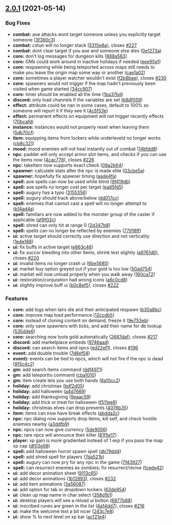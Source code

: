 ## [2.0.1](https://github.com/landoftherair/lotr2/compare/v2.0.0...v2.0.1) (2021-05-14)


### Bug Fixes

* **combat:** aoe attacks wont target someone unless you explicitly target someone ([3f380c3](https://github.com/landoftherair/lotr2/commit/3f380c3114267e57ff1372abd2fc2e6cc2c9311c))
* **combat:** cstun will no longer stack ([5315e8a](https://github.com/landoftherair/lotr2/commit/5315e8ad7c0d269e6663aa6c095365571c8827a9)), closes [#227](https://github.com/landoftherair/lotr2/issues/227)
* **combat:** dont clear target if you aoe and someone else dies ([0e1273a](https://github.com/landoftherair/lotr2/commit/0e1273a3d0d0377cd1c7ff9c120e73ab0ca0c585))
* **core:** don't log messages for dungeon kills ([888a583](https://github.com/landoftherair/lotr2/commit/888a58301a1b8dfda193ea6703842f4631aa14cf))
* **core:** GMs could work around in inactive holidays if needed ([eee95e1](https://github.com/landoftherair/lotr2/commit/eee95e14fffb412c5163261ec4ac51a3abb184ae))
* **core:** respawning while being teleported across maps still needs to make you leave the origin map some way or another ([cae1a02](https://github.com/landoftherair/lotr2/commit/cae1a02856496aa57496d0e3e53e903ae6c140e2))
* **core:** sometimes a player watcher wouldn't exist ([f2b8bae](https://github.com/landoftherair/lotr2/commit/f2b8bae4bc843b6c8c41f93c6479dc707f258b35)), closes [#230](https://github.com/landoftherair/lotr2/issues/230)
* **core:** spawners would not trigger if the map hadn't previously been visited when game started ([34cc907](https://github.com/landoftherair/lotr2/commit/34cc907cdc14e99ffdc2ed420f9a6a8f453b6f90))
* **core:** timer should be enabled all the time ([1ba37bd](https://github.com/landoftherair/lotr2/commit/1ba37bd7caf6890b108ea48426fecb3c31459ee9))
* **discord:** only load channels if the variables are set ([b8df059](https://github.com/landoftherair/lotr2/commit/b8df0591c55ecac8a662758969fe4aa26fadf169))
* **effect:** attribute could be nan in some cases, default to 100% so someone will report it if they see it ([4c5f53e](https://github.com/landoftherair/lotr2/commit/4c5f53e5b9898e0b1951c01a602475bf5e336b58))
* **effect:** permanent effects on equipment will not trigger recently effects ([70bcafd](https://github.com/landoftherair/lotr2/commit/70bcafdc488075e44ad63e7f6ca1bd0b05717271))
* **instance:** instances would not properly reset when leaving them ([5db70cf](https://github.com/landoftherair/lotr2/commit/5db70cf877da8f9b4b549621a83c3d81d1f9dcc1))
* **item:** equipping items from lockers while underleveld no longer works ([cb8c321](https://github.com/landoftherair/lotr2/commit/cb8c321db584e6cfed14b94ee69b4eb5167b6515))
* **mood:** mood enemies will not heal instantly out of combat ([14bfdd8](https://github.com/landoftherair/lotr2/commit/14bfdd8fd6810bca51884d758d09f01cdefcb49e))
* **npc:** padder will only accept armor slot items, and checks if you can use the items now ([4cac778](https://github.com/landoftherair/lotr2/commit/4cac7783e1ce6d9a4b21a008b85778f72836ceef)), closes [#226](https://github.com/landoftherair/lotr2/issues/226)
* **npc:** takeItem now supports exact check ([09a2b64](https://github.com/landoftherair/lotr2/commit/09a2b647409dd4d80137cc26d124605ef5fdfc70))
* **spawner:** calculate stats after the npc is made elite ([03cbe5a](https://github.com/landoftherair/lotr2/commit/03cbe5acf2a9efec8ff9844806fab240cb9038b0))
* **spawner:** hopefully fix spawner timing ([aade4fa](https://github.com/landoftherair/lotr2/commit/aade4fa01a6a2cc0d7356d7c94caa6a41a1b2e59))
* **spell:** aoe spells can now be used while blind ([9f419db](https://github.com/landoftherair/lotr2/commit/9f419dbc585621933a4b2a54fda18078e4f265a1))
* **spell:** aoe spells no longer cost per target ([ea85fd5](https://github.com/landoftherair/lotr2/commit/ea85fd56757d09c1112f7cf39f2ea3953f7fd5d7))
* **spell:** augury has a typo ([3155356](https://github.com/landoftherair/lotr2/commit/315535670539d8ec75b40228afc622f51324d4af))
* **spell:** augury should track above/below ([dd017cc](https://github.com/landoftherair/lotr2/commit/dd017cc49845bae16bd2e92d63dc7ea7242c2c30))
* **spell:** enemies that cannot cast a spell will no longer attempt to ([b14ad4a](https://github.com/landoftherair/lotr2/commit/b14ad4a9652f2c6a1c2ed3a9d3d3fd39fd252ad6))
* **spell:** familiars are now added to the monster group of the caster if applicable ([af9f02c](https://github.com/landoftherair/lotr2/commit/af9f02c1e95c877a90905f68f93b516975b92a77))
* **spell:** shred can only hit at range 0 ([2d347b8](https://github.com/landoftherair/lotr2/commit/2d347b8e5a4dfad6d0037b80e313c9a34564c11a))
* **spell:** spells can no longer be reflected by enemies ([77918ff](https://github.com/landoftherair/lotr2/commit/77918ff28303c649ed660fbddabca9fe84ea1c8a))
* **ui:** active target should correctly use direction and not verticality ([1e4e188](https://github.com/landoftherair/lotr2/commit/1e4e188e1da46cf23518120dd6a9db143b4a0036))
* **ui:** fix buffs in active target ([e863c46](https://github.com/landoftherair/lotr2/commit/e863c4641b71d61ff87422c8bbe498900a51529e))
* **ui:** fix succor bleeding into other items, shrink text slightly ([a9761d6](https://github.com/landoftherair/lotr2/commit/a9761d60e96ea9054bfcdfcf1c6943db672b8453)), closes [#220](https://github.com/landoftherair/lotr2/issues/220)
* **ui:** invalid items no longer crash ui ([6be5685](https://github.com/landoftherair/lotr2/commit/6be5685ba44cccf2bdc1f08e8b3d633fdb62a662))
* **ui:** market buy option greyed out if your gold is too low ([50ad754](https://github.com/landoftherair/lotr2/commit/50ad75466112b87ee025b217b8ddd70f720e78ce))
* **ui:** market will now unload properly when you walk away ([160ca72](https://github.com/landoftherair/lotr2/commit/160ca72a1a6cda6135386055dd72a20317583644))
* **ui:** restoration/conjuration had wrong icons ([a6c0cd8](https://github.com/landoftherair/lotr2/commit/a6c0cd8fcd8cd251c303ccab9220457993a491dd))
* **ui:** slightly improve buff ui ([b0c8ef5](https://github.com/landoftherair/lotr2/commit/b0c8ef571a58a2a466def7f06e2fe6c861a25435)), closes [#222](https://github.com/landoftherair/lotr2/issues/222)


### Features

* **core:** add logs when lairs die and their anticipated respawn ([b30a8bc](https://github.com/landoftherair/lotr2/commit/b30a8bc7f541cfcc085af60a725e6f378bc3c155))
* **core:** improve map load performance ([12ccdb5](https://github.com/landoftherair/lotr2/commit/12ccdb54d41e90ce555f6fcadbc16a5dd11f8fe6))
* **core:** instead of cloning content on demand, freeze it ([9e753eb](https://github.com/landoftherair/lotr2/commit/9e753ebb6f56da780867a07014a43f50207711fa))
* **core:** only save spawners with ticks, and add their name for db lookup ([535dde6](https://github.com/landoftherair/lotr2/commit/535dde64b4c950fad37abd6416e71f7e3b61f76a))
* **core:** searching now loots gold automatically ([2687daf](https://github.com/landoftherair/lotr2/commit/2687daf374b69bfc4e4cb1a56d3c67aae1268db3)), closes [#217](https://github.com/landoftherair/lotr2/issues/217)
* **discord:** add marketplace embeds ([9746aad](https://github.com/landoftherair/lotr2/commit/9746aad8bd283cfa97ef7ed31370262343d64509))
* **discord:** can search items and npcs ([ed22ef1](https://github.com/landoftherair/lotr2/commit/ed22ef19a0ca20e70efb5ff0d401bb23f3e04350)), closes [#196](https://github.com/landoftherair/lotr2/issues/196)
* **event:** add double trouble ([7d8ef58](https://github.com/landoftherair/lotr2/commit/7d8ef5829f281bd75dbd5d891f525a4e34adbaec))
* **event):** events can be tied to npcs, which will not fire if the npc is dead ([915c4c2](https://github.com/landoftherair/lotr2/commit/915c4c26138ae128d88366e07b3ae07369acb30f))
* **gm:** add search items command ([ddf4971](https://github.com/landoftherair/lotr2/commit/ddf4971a8aa53dc969882821dc4a0678b98ecde9))
* **gm:** add teleportto command ([cba1010](https://github.com/landoftherair/lotr2/commit/cba101028464e4eb39c5d629519000282897cecd))
* **gm:** item create lets you use both hands ([8a10cc2](https://github.com/landoftherair/lotr2/commit/8a10cc232b639b588dfd3f24ee013d071263cef6))
* **holiday:** add christmas ([bdf2d05](https://github.com/landoftherair/lotr2/commit/bdf2d059cd5249ebcbaa2529b5ccb1399521fe1d))
* **holiday:** add halloween ([a4d7669](https://github.com/landoftherair/lotr2/commit/a4d7669194df569488ef353e7966cfa3a8fa4b76))
* **holiday:** add thanksgiving ([9eaac59](https://github.com/landoftherair/lotr2/commit/9eaac59f1cb525a8d3ee2fd703b9f5735444ad23))
* **holiday:** add trick or treat for halloween ([f511ee8](https://github.com/landoftherair/lotr2/commit/f511ee8915cbf73689bca04cd29850cfee20537b))
* **holiday:** christmas elves can drop presents ([4076b35](https://github.com/landoftherair/lotr2/commit/4076b3531ccbc38d86c19733152979595d6bb648))
* **item:** items can now have break effects ([abdda2c](https://github.com/landoftherair/lotr2/commit/abdda2c21795240c41415b5d9b3323fc286a380a))
* **npc:** npc dialog now supports drop items, kill self, and check hostile enemies nearby ([a3ddfb9](https://github.com/landoftherair/lotr2/commit/a3ddfb978518d73493429e58d9c4b89bdb35d613))
* **npc:** npcs can now give currency ([5de9056](https://github.com/landoftherair/lotr2/commit/5de905600d7f6d3ad030583f3d92d1e460f32e9c))
* **npc:** rare npcs will announce their killer ([81f5e17](https://github.com/landoftherair/lotr2/commit/81f5e173fe813a71757c817dbc753fb07f18a29c))
* **player:** xp gain is more gradiented instead of 1 exp if you pass the map xp cap ([df03e98](https://github.com/landoftherair/lotr2/commit/df03e98631d3c082588a675e5ea948a05dd16438))
* **spell:** add halloween horror spawn spell ([db79dd4](https://github.com/landoftherair/lotr2/commit/db79dd4068a6fccab2063ca431d853107b169997))
* **spell:** add shred spell for players ([7da521b](https://github.com/landoftherair/lotr2/commit/7da521b21f09dc086a13ecb42ea20f6660da4b58))
* **spell:** augury can now pry for any npc in the game ([7f43927](https://github.com/landoftherair/lotr2/commit/7f43927a3f250d5a92a338164b58991781e89d5e))
* **spell:** can resurrect enemies as zombies; fix resurrect/revive ([fcede42](https://github.com/landoftherair/lotr2/commit/fcede4235e1af3ed7e6587c1b9a51e0dd73ba38a))
* **ui:** add decor animation sheet ([9113c65](https://github.com/landoftherair/lotr2/commit/9113c655708fe804b01a242bb94dcced6a957e2a))
* **ui:** add decor animations ([1b12893](https://github.com/landoftherair/lotr2/commit/1b128938d5f2fb8d7154eee27c9bab928fcdd32a)), closes [#232](https://github.com/landoftherair/lotr2/issues/232)
* **ui:** add item animations ([3a56087](https://github.com/landoftherair/lotr2/commit/3a560871fbeada70b533da25be5e1cc85cbefab7))
* **ui:** add option for tab or dropdown lockers ([63de954](https://github.com/landoftherair/lotr2/commit/63de9544a8ced5c8070db6d590750ec4e0fa9516))
* **ui:** clean up map name in char select ([358d1b1](https://github.com/landoftherair/lotr2/commit/358d1b1b0452e0a8598cbeff822caa9b87ef5254))
* **ui:** desktop players will see a reload ui button ([6877b88](https://github.com/landoftherair/lotr2/commit/6877b880a87fd32af55a1f055af810813a409636))
* **ui:** inscribed runes are green in the list ([4a14dd7](https://github.com/landoftherair/lotr2/commit/4a14dd78f152af2a79835453d9611dbb1d856d50)), closes [#216](https://github.com/landoftherair/lotr2/issues/216)
* **ui:** make the welcome text a bit nicer ([243c7e8](https://github.com/landoftherair/lotr2/commit/243c7e8d085a5df53e1c67c5daa4aad49ad24ee1))
* **ui:** show % to next level on xp bar ([acf21e4](https://github.com/landoftherair/lotr2/commit/acf21e44e00d03d3a6dc99f1374e092b47e5df25))



